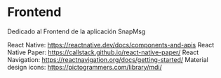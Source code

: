 # Frontend
Dedicado al Frontend de la aplicación SnapMsg

React Native: https://reactnative.dev/docs/components-and-apis
React Native Paper: https://callstack.github.io/react-native-paper/
React Navigation: https://reactnavigation.org/docs/getting-started/
Material design icons: https://pictogrammers.com/library/mdi/